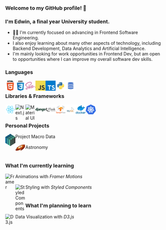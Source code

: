 ### Welcome to my GitHub profile! 👋

### I'm Edwin, a final year University student.
- 👩‍💻 I'm currently focused on advancing in Frontend Software Engineering.
- I also enjoy learning about many other aspects of technology, including Backend Development, Data Analytics and Artificial Intelligence.
- I'm mainly looking for work opportunities in Frontend Dev, but am open to opportunities where I can improve my overall software dev skills.
 
### Languages
<img align="left" alt="HTML5" width="32px" src="https://raw.githubusercontent.com/github/explore/80688e429a7d4ef2fca1e82350fe8e3517d3494d/topics/html/html.png" />
<img align="left" alt="CSS3" width="32px" src="https://raw.githubusercontent.com/github/explore/80688e429a7d4ef2fca1e82350fe8e3517d3494d/topics/css/css.png" />
<img align="left" alt="Sass" width="32px" src="https://raw.githubusercontent.com/github/explore/80688e429a7d4ef2fca1e82350fe8e3517d3494d/topics/sass/sass.png" />
<img align="left" alt="JavaScript" width="32px" src="https://raw.githubusercontent.com/github/explore/80688e429a7d4ef2fca1e82350fe8e3517d3494d/topics/javascript/javascript.png" />
<img align="left" alt="TypeScript" width="32px" src="https://raw.githubusercontent.com/github/explore/80688e429a7d4ef2fca1e82350fe8e3517d3494d/topics/typescript/typescript.png" />
<img align="left" alt="Python" width="32px" src="https://raw.githubusercontent.com/github/explore/80688e429a7d4ef2fca1e82350fe8e3517d3494d/topics/python/python.png" />
<img align="left" alt="SQL" width="32px" src="https://raw.githubusercontent.com/github/explore/80688e429a7d4ef2fca1e82350fe8e3517d3494d/topics/sql/sql.png" />
<br/>

### Libraries & Frameworks
<img align="left" alt="React" width="32px" src="https://raw.githubusercontent.com/github/explore/80688e429a7d4ef2fca1e82350fe8e3517d3494d/topics/react/react.png" />
<img align="left" alt="Next.js" width="32px" src="https://camo.githubusercontent.com/92ec9eb7eeab7db4f5919e3205918918c42e6772562afb4112a2909c1aaaa875/68747470733a2f2f6173736574732e76657263656c2e636f6d2f696d6167652f75706c6f61642f76313630373535343338352f7265706f7369746f726965732f6e6578742d6a732f6e6578742d6c6f676f2e706e67" />
<img align="left" alt="Material UI" width="32px" src="https://camo.githubusercontent.com/306dedb9426f1d93a981d305a0a18164932ece8dca4d5fd820b1d3c36625b218/68747470733a2f2f6d75692e636f6d2f7374617469632f6c6f676f2e737667" />
<img align="left" alt="Django" width="32px" src="https://raw.githubusercontent.com/github/explore/80688e429a7d4ef2fca1e82350fe8e3517d3494d/topics/django/django.png" />
<img align="left" alt="Flask" width="32px" src="https://raw.githubusercontent.com/github/explore/80688e429a7d4ef2fca1e82350fe8e3517d3494d/topics/flask/flask.png" />
<img align="left" alt="Tensorflow" width="32px" src="https://raw.githubusercontent.com/github/explore/80688e429a7d4ef2fca1e82350fe8e3517d3494d/topics/tensorflow/tensorflow.png" />
<img align="left" alt="MySQL" width="32px" src="https://raw.githubusercontent.com/github/explore/80688e429a7d4ef2fca1e82350fe8e3517d3494d/topics/mysql/mysql.png" />
<img align="left" alt="Docker" width="32px" src="https://raw.githubusercontent.com/github/explore/80688e429a7d4ef2fca1e82350fe8e3517d3494d/topics/docker/docker.png" />
<img align="left" alt="Kubernetes" width="32px" src="https://github.com/kubernetes/kubernetes/raw/master/logo/logo.png" />
<br/><br/>

### Personal Projects
<div><img align="left" alt="Project Macro Data" width="32px" src="https://github.com/edwinlzs/edwinlzs/blob/main/assets/macrodatalogodark.png?raw=true" /> Project Macro Data </div> <br/>
<div><img align="left" alt="Astronomy" width="32px" src="https://raw.githubusercontent.com/edwinlzs/edwinlzs/4cead7c6197f3ca1873f34bf97082e2ad2c23c5c/assets/svgBlackHole.svg?token=AQLI4SV2JX4OXSHZKKXTXPDB22VTM" /> Astronomy </div> <br/>


### What I'm currently learning
<div><img align="left" alt="Framer" width="32px" src="https://cdn.iconscout.com/icon/free/png-256/framer-3628781-3030143.png" /> Animations with <em>Framer Motions</em></div> <br/>
<div><img align="left" alt="Styled Components" width="32px" src="https://raw.githubusercontent.com/styled-components/brand/master/styled-components.png" /> Styling with <em>Styled Components</em> </div><br/>

### What I'm planning to learn
<div><img align="left" alt="D3.js" width="32px" src="https://camo.githubusercontent.com/586ccf0aad9684edc821658cee04146cf36d1f1d5ec904bbefd72728909ccb2e/68747470733a2f2f64336a732e6f72672f6c6f676f2e737667" /> Data Visualization with <em>D3.js</em></div> <br/>

<!--
**edwinlzs/edwinlzs** is a ✨ _special_ ✨ repository because its `README.md` (this file) appears on your GitHub profile.

Here are some ideas to get you started:

- 🔭 I’m currently working on ...
- 🌱 I’m currently learning ...
- 👯 I’m looking to collaborate on ...
- 🤔 I’m looking for help with ...
- 💬 Ask me about ...
- 📫 How to reach me: ...
- 😄 Pronouns: ...
- ⚡ Fun fact: ...
-->

